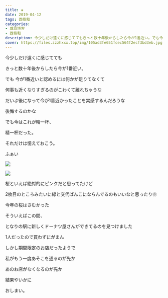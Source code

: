 ```yaml
---
title: ❀
date: 2019-04-12
tags: 西條和
categories: 
- 成员博客
- 西條和
description: 今少しだけ遠くに感じててもきっと数十年後からしたら今が1番近い。でも今が1番近いと認めるには何かが足りてなくて...
cover: https://files.zzzhxxx.top/img/105ad3fe651fcec564f2ecf3bd3eb.jpg 
---
```


















今少しだけ遠くに感じてても












きっと数十年後からしたら今が1番近い。













でも
今が1番近いと認めるには何かが足りてなくて


















何事も近くなりすぎるのがこわくて離れちゃうな













だいぶ後になって今が1番近かったことを実感するんだろうな













後悔するのかな












でも今はこれが精一杯、












精一杯だった。













それだけは憶えておこう。








ふぁい









![](https://files.zzzhxxx.top/img/105ad3fe651fcec564f2ecf3bd3eb.jpg)











![](https://files.zzzhxxx.top/img/105ad3fe651fcec564f2ecf3bd3eb-01.jpg)














桜といえば絶対的にピンクだと思ってたけど












2枚目のところみたいに緑と交代ばんこにならんでるのもいいなと思ったり❀













今年の桜はさむかった

















そういえばこの間、


となりの駅に新しくドーナツ屋さんができてるのを見つけました












1人だったので買わずにがまん














しかし期間限定のお店だったようで

















私がもう一度あそこを通るのが先か








あのお店がなくなるのが先か













結果やいかに























おしまい。



